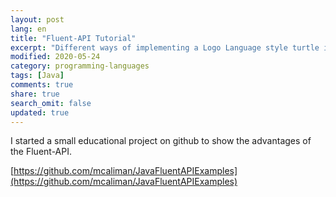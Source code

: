 ```yaml
---
layout: post
lang: en
title: "Fluent-API Tutorial"
excerpt: "Different ways of implementing a Logo Language style turtle in Java."
modified: 2020-05-24
category: programming-languages
tags: [Java]
comments: true
share: true
search_omit: false
updated: true
---
```



I started a small educational project on github to show the advantages of the Fluent-API.

[https://github.com/mcaliman/JavaFluentAPIExamples](https://github.com/mcaliman/JavaFluentAPIExamples)
